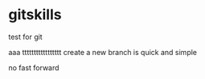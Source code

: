 # gitskills
test for git

aaa
ttttttttttttttttt create a new branch is quick and simple

no fast forward
